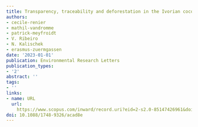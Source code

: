 ```yaml
---
title: Transparency, traceability and deforestation in the Ivorian cocoa supply chain
authors:
- cecile-renier
- mathil-vandromme
- patrick-meyfroidt
- V. Ribeiro
- N. Kalischek
- erasmus-zuermgassen
date: '2023-01-01'
publication: Environmental Research Letters
publication_types:
- '2'
abstract: ''
tags:
- ''
links:
- name: URL
  url: 
    https://www.scopus.com/inward/record.uri?eid=2-s2.0-85147426961&doi=10.1088%2f1748-9326%2facad8e&partnerID=40&md5=c016f090cc86bbf6d34a32796f5c8354
doi: 10.1088/1748-9326/acad8e
---
```

